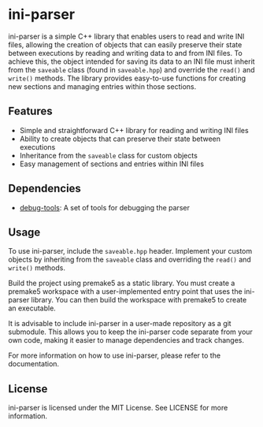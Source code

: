 # ini-parser

ini-parser is a simple C++ library that enables users to read and write INI files, allowing the creation of objects that can easily preserve their state between executions by reading and writing data to and from INI files. To achieve this, the object intended for saving its data to an INI file must inherit from the `saveable` class (found in `saveable.hpp`) and override the `read()` and `write()` methods. The library provides easy-to-use functions for creating new sections and managing entries within those sections.

## Features

- Simple and straightforward C++ library for reading and writing INI files
- Ability to create objects that can preserve their state between executions
- Inheritance from the `saveable` class for custom objects
- Easy management of sections and entries within INI files

## Dependencies

- [debug-tools](https://github.com/Ismael99Bueno/debug-tools): A set of tools for debugging the parser

## Usage

To use ini-parser, include the `saveable.hpp` header. Implement your custom objects by inheriting from the `saveable` class and overriding the `read()` and `write()` methods.

Build the project using premake5 as a static library. You must create a premake5 workspace with a user-implemented entry point that uses the ini-parser library. You can then build the workspace with premake5 to create an executable.

It is advisable to include ini-parser in a user-made repository as a git submodule. This allows you to keep the ini-parser code separate from your own code, making it easier to manage dependencies and track changes.

For more information on how to use ini-parser, please refer to the documentation.

## License

ini-parser is licensed under the MIT License. See LICENSE for more information.
